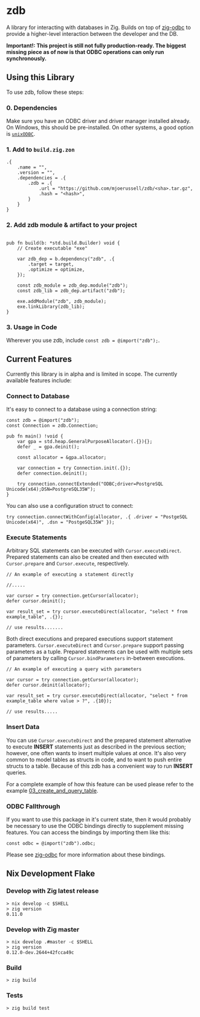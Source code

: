 # zdb

A library for interacting with databases in Zig. Builds on top of [zig-odbc](https://github.com/mjoerussell/zig-odbc) to provide a higher-level
interaction between the developer and the DB.

**Important!: This project is still not fully production-ready. The biggest missing piece as of now is that ODBC operations can only run synchronously.**

## Using this Library

To use zdb, follow these steps:

### 0. Dependencies

Make sure you have an ODBC driver and driver manager installed already. On Windows, this should be pre-installed. On other
systems, a good option is [`unixODBC`](http://www.unixodbc.org).

### 1. Add to `build.zig.zon`

```zig
.{
    .name = "",
    .version = "",
    .dependencies = .{
        .zdb = .{
            .url = "https://github.com/mjoerussell/zdb/<sha>.tar.gz",
            .hash = "<hash>",
        }
    }
}
```

### 2. Add zdb module & artifact to your project

```zig

pub fn build(b: *std.build.Builder) void {
    // Create executable "exe"
    
    var zdb_dep = b.dependency("zdb", .{
        .target = target,
        .optimize = optimize,
    }); 

    const zdb_module = zdb_dep.module("zdb");
    const zdb_lib = zdb_dep.artifact("zdb");

    exe.addModule("zdb", zdb_module);
    exe.linkLibrary(zdb_lib);
}
```

### 3. Usage in Code

Wherever you use zdb, include `const zdb = @import("zdb");`.

## Current Features

Currently this library is in alpha and is limited in scope. The currently available features include:

### Connect to Database

It's easy to connect to a database using a connection string:

```zig
const zdb = @import("zdb");
const Connection = zdb.Connection;

pub fn main() !void {
    var gpa = std.heap.GeneralPurposeAllocator(.{}){};
    defer _ = gpa.deinit();

    const allocator = &gpa.allocator;

    var connection = try Connection.init(.{});
    defer connection.deinit();

    try connection.connectExtended("ODBC;driver=PostgreSQL Unicode(x64);DSN=PostgreSQL35W");
}
```

You can also use a configuration struct to connect:

```zig  
try connection.connectWithConfig(allocator, .{ .driver = "PostgeSQL Unicode(x64)", .dsn = "PostgeSQL35W" });
```

### Execute Statements

Arbitrary SQL statements can be executed with `Cursor.executeDirect`. Prepared statements can also be created and then executed with `Cursor.prepare` and `Cursor.execute`, respectively.

```zig
// An example of executing a statement directly

//.....

var cursor = try connection.getCursor(allocator);
defer cursor.deinit();

var result_set = try cursor.executeDirect(allocator, "select * from example_table", .{});

// use results.......
```

Both direct executions and prepared executions support statement parameters. `Cursor.executeDirect` and `Cursor.prepare` support passing parameters as a tuple. Prepared statements can be used with multiple sets of parameters by calling `Cursor.bindParameters` in-between executions.

```zig
// An example of executing a query with parameters

var cursor = try connection.getCursor(allocator);
defer cursor.deinit(allocator);

var result_set = try cursor.executeDirect(allocator, "select * from example_table where value > ?", .{10});

// use results.....
```

### Insert Data

You can use `Cursor.executeDirect` and the prepared statement alternative to execute **INSERT** statements just as described in the previous section; however, one often wants to insert multiple values at once. It's also very common to model tables as structs in code, and to want to push entire structs to a table. Because of this zdb has a convenient way to run **INSERT** queries.

For a complete example of how this feature can be used please refer to the example [03_create_and_query_table](./examples/src/03_create_and_query_table.zig).

### ODBC Fallthrough

If you want to use this package in it's current state, then it would probably be necessary to use the ODBC bindings directly to
supplement missing features. You can access the bindings by importing them like this:

```
const odbc = @import("zdb").odbc;
```

Please see [zig-odbc](https://github.com/mjoerussell/zig-odbc) for more information about these bindings.

## Nix Development Flake

### Develop with Zig latest release

```shell
> nix develop -c $SHELL
> zig version
0.11.0
```

### Develop with Zig master

```shell
> nix develop .#master -c $SHELL
> zig version
0.12.0-dev.2644+42fcca49c
```

### Build

```shell
> zig build
```

### Tests

```shell
> zig build test
```
